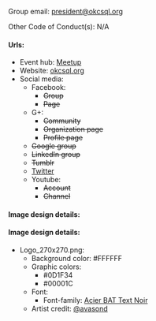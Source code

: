 Group email: president@okcsql.org

Other Code of Conduct(s): N/A 

#### Urls:
  - Event hub: [Meetup](https://www.meetup.com/OKCSQL/)
  - Website: [okcsql.org](http://okcsql.org) 
  - Social media:
    - Facebook:
      - ~~Group~~
      - ~~Page~~
    - G+:
      - ~~Community~~
      - ~~Organization page~~
      - ~~Profile page~~
    - ~~Google group~~
    - ~~LinkedIn group~~
    - ~~Tumblr~~
    - [Twitter](https://twitter.com/OkcSql)
    - Youtube:
      - ~~Account~~
      - ~~Channel~~

#### Image design details:
#### Image design details:
- Logo_270x270.png:
  - Background color: #FFFFFF
  - Graphic colors:
    - #0D1F34
    - #00001C
  - Font:
    - Font-family: [Acier BAT Text Noir](https://typekit.com/fonts/acier-bat/details/acier-bat-text-noir)
  - Artist credit: [@avasond](https://twitter.com/avasond)
